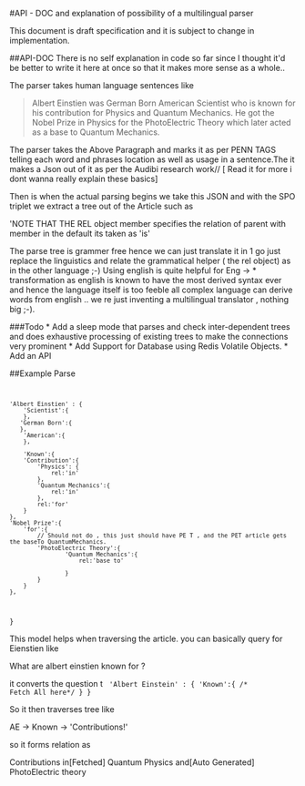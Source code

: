#API - DOC and explanation of possibility of a multilingual parser

This document is draft specification and it is subject to change in implementation.

##API-DOC
There is no self explanation in code so far since I thought it'd be better to write it here
at once so that it makes more sense as a whole..

The parser takes human language sentences like
 > Albert Einstien was  German Born American Scientist who is known for his contribution for
 Physics and Quantum Mechanics. He got the Nobel Prize in Physics for the PhotoElectric Theory  which later acted as a base to Quantum Mechanics.

The parser takes the Above Paragraph and marks it as per PENN TAGS telling each word and phrases location as well as usage in a sentence.The it makes a Json out of it as per the
Audibi research work// [ Read it for more i dont wanna really explain these basics]

Then is when the actual parsing begins we take this JSON and with the SPO triplet we extract a tree out of the Article such as 

'NOTE THAT THE REL object member specifies the relation of parent with member
in the default its taken as 'is' 



The parse tree is grammer free hence we can just translate it in 1 go
just replace the linguistics and relate the grammatical helper ( the rel object)
as in the other language ;-) Using english is quite helpful for Eng -> * transformation  as
english is known to have the most derived syntax ever and hence the language itself is too feeble all complex language can derive words from english .. we re just inventing a multilingual translator , nothing big ;-).

###Todo
    * Add a sleep mode that parses and check inter-dependent trees and does exhaustive processing of existing trees to make the connections very prominent
    * Add Support for Database using Redis Volatile Objects.
    * Add an API 

##Example Parse 
<code>

    'Albert Einstien' : { 
        'Scientist':{ 
        },	
	   'German Born':{
	   },
        'American':{
        },

        'Known':{
 	  	'Contribution':{
 			'Physics': {
 				rel:'in'
 			},
 			'Quantum Mechanics':{
 				rel:'in'
 			},
 			rel:'for'
    	}
	},
    'Nobel Prize':{
    	'for':{
    		// Should not do , this just should have PE T , and the PET article gets the baseTo QuantumMechanics.
    		'PhotoElectric Theory':{
    				'Quantum Mechanics':{
    					rel:'base to'

    				}
     		}
    	}
    },
}
</code>

This model helps when traversing the article.
you can basically query for Eienstien like

What are albert einstien known for ?

it converts the question t 
<code>
 'Albert Einstein' : {
   'Known':{
   		/* Fetch All here*/
	}
 }
</code>

So it then traverses tree like

AE -> Known -> 'Contributions!'

so it forms relation as 

Contributions in[Fetched] Quantum Physics and[Auto Generated] PhotoElectric theory
